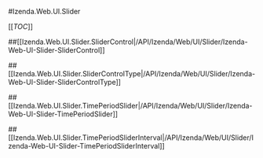 #Izenda.Web.UI.Slider

[[_TOC_]]

##[[Izenda.Web.UI.Slider.SliderControl|/API/Izenda/Web/UI/Slider/Izenda-Web-UI-Slider-SliderControl]]

##[[Izenda.Web.UI.Slider.SliderControlType|/API/Izenda/Web/UI/Slider/Izenda-Web-UI-Slider-SliderControlType]]

##[[Izenda.Web.UI.Slider.TimePeriodSlider|/API/Izenda/Web/UI/Slider/Izenda-Web-UI-Slider-TimePeriodSlider]]

##[[Izenda.Web.UI.Slider.TimePeriodSliderInterval|/API/Izenda/Web/UI/Slider/Izenda-Web-UI-Slider-TimePeriodSliderInterval]]


